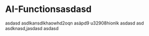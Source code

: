 # AI-Functionsasdasd
asdasd
asdlkansdlkhaowhd2oqn
asäpd9 u32908hionlk
asdasd
asd
asdknasd,jasdasd
asdasd

